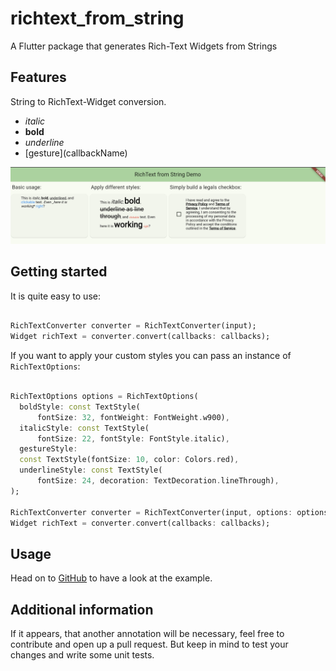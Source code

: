 # richtext_from_string

A Flutter package that generates Rich-Text Widgets from Strings

## Features

String to RichText-Widget conversion.

- *italic*
- **bold**
- _underline_
- \[gesture\]\(callbackName\)

<img src="preview.png" alt="drawing" width="800"/>

## Getting started

It is quite easy to use:

```dart

RichTextConverter converter = RichTextConverter(input);
Widget richText = converter.convert(callbacks: callbacks);

```

If you want to apply your custom styles you can pass an instance of `RichTextOptions`:


```dart

RichTextOptions options = RichTextOptions(
  boldStyle: const TextStyle(
      fontSize: 32, fontWeight: FontWeight.w900),
  italicStyle: const TextStyle(
      fontSize: 22, fontStyle: FontStyle.italic),
  gestureStyle:
  const TextStyle(fontSize: 10, color: Colors.red),
  underlineStyle: const TextStyle(
      fontSize: 24, decoration: TextDecoration.lineThrough),
);

RichTextConverter converter = RichTextConverter(input, options: options);
Widget richText = converter.convert(callbacks: callbacks);
```

## Usage

Head on to [GitHub](https://github.com/devgpcodelabs/richtext_from_string) to have a look at the example.

## Additional information

If it appears, that another annotation will be necessary, feel free to contribute and open up
a pull request. But keep in mind to test your changes and write some unit tests.